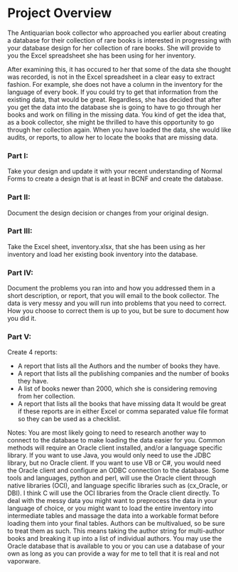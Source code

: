 # Project Overview

The Antiquarian book collector who approached you earlier about creating a database for their
collection of rare books is interested in progressing with your database design for her collection
of rare books. She will provide to you the Excel spreadsheet she has been using for her
inventory.

After examining this, it has occured to her that some of the data she thought was recorded, is
not in the Excel spreadsheet in a clear easy to extract fashion. For example, she does not have
a column in the inventory for the language of every book. If you could try to get that information
from the existing data, that would be great. Regardless, she has decided that after you get the
data into the database she is going to have to go through her books and work on filling in the
missing data. You kind of get the idea that, as a book collector, she might be thrilled to have
this opportunity to go through her collection again. When you have loaded the data, she would
like audits, or reports, to allow her to locate the books that are missing data.

### Part I:
Take your design and update it with your recent understanding of Normal Forms to
create a design that is at least in BCNF and create the database.

### Part II:
Document the design decision or changes from your original design.

### Part III:
Take the Excel sheet, inventory.xlsx, that she has been using as her inventory and load
her existing book inventory into the database.

### Part IV:
Document the problems you ran into and how you addressed them in a short description,
or report, that you will email to the book collector. The data is very messy and
you will run into problems that you need to correct. How you choose to correct them is
up to you, but be sure to document how you did it.

### Part V:
Create 4 reports:
- A report that lists all the Authors and the number of books they have.
- A report that lists all the publishing companies and the number of books they have.
- A list of books newer than 2000, which she is considering removing from her collection.
- A report that lists all the books that have missing data
It would be great if these reports are in either Excel or comma separated value file
format so they can be used as a checklist.

Notes:
You are most likely going to need to research another way to connect to the database to make
loading the data easier for you. Common methods will require an Oracle client installed, and/or
a language specific library. If you want to use Java, you would only need to use the JDBC
library, but no Oracle client. If you want to use VB or C#, you would need the Oracle client and
configure an ODBC connection to the database. Some tools and languages, python and perl,
will use the Oracle client through native libraries (OCI), and language specific libraries such as
(cx_Oracle, or DBI). I think C will use the OCI libraries from the Oracle client directly.
To deal with the messy data you might want to preprocess the data in your language of choice,
or you might want to load the entire inventory into intermediate tables and massage the data
into a workable format before loading them into your final tables.
Authors can be multivalued, so be sure to treat them as such. This means taking the author
string for multi-author books and breaking it up into a list of individual authors.
You may use the Oracle database that is available to you or you can use a database of your
own as long as you can provide a way for me to tell that it is real and not vaporware.
